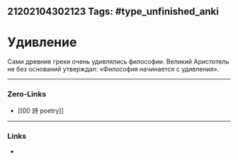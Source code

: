 21202104302123
Tags: #type_unfinished_anki 
---
# Удивление

Сами древние греки очень удивлялись философии. Великий Аристотель не без оснований утверждал: «Философия начинается с удивления».

---
### Zero-Links
- [[00 詩 poetry]]
---
### Links
-